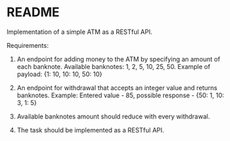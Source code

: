 # README

Implementation of a simple ATM as a RESTful API.

Requirements:
1) An endpoint for adding money to the ATM by specifying an amount of each banknote.
Available banknotes: 1, 2, 5, 10, 25, 50.
Example of payload: {1: 10, 10: 10, 50: 10}

2) An endpoint for withdrawal that accepts an integer value and returns banknotes.
Example:
Entered value - 85, possible response - {50: 1, 10: 3, 1: 5}

3) Available banknotes amount should reduce with every withdrawal.

4) The task should be implemented as a RESTful API.
